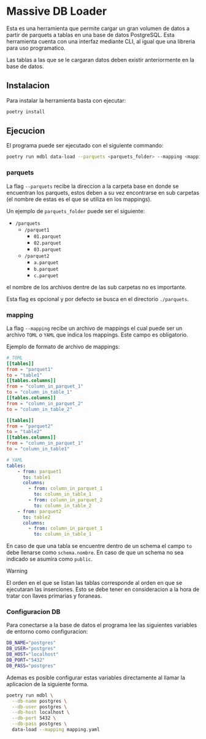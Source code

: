 # Massive DB Loader

Esta es una herramienta que permite cargar un gran volumen de datos a partir de
parquets a tablas en una base de datos PostgreSQL.
Esta herramienta cuenta con una interfaz mediante CLI, al igual que una libreria
para uso programatico.

Las tablas a las que se le cargaran datos deben existir anteriormente en la base
de datos.

## Instalacion

Para instalar la herramienta basta con ejecutar:

```bash
poetry install
```

## Ejecucion

El programa puede ser ejecutado con el siguiente commando:

```bash
poetry run mdbl data-load --parquets <parquets_folder> --mapping <mappings.toml>
```

### parquets

La flag `--parquets` recibe la direccion a la carpeta base en donde se encuentran
los parquets, estos deben a su vez encontrarse en sub carpetas (el nombre de estas
es el que se utiliza en los mappings).

Un ejemplo de `parquets_folder` puede ser el siguiente:

- `/parquets`
  - `/parquet1`
    - `01.parquet`
    - `02.parquet`
    - `03.parquet`
  - `/parquet2`
    - `a.parquet`
    - `b.parquet`
    - `c.parquet`


el nombre de los archivos dentre de las sub carpetas no es importante.

Esta flag es opcional y por defecto se busca en el directorio `./parquets`.

### mapping

La flag `--mapping` recibe un archivo de mappings el cual puede ser un archivo 
`TOML` o `YAML` que indica los mappings. Este campo es obligatorio.

Ejemplo de formato de archivo de mappings:

```TOML
# TOML
[[tables]]
from = "parquet1"
to = "table1"
[[tables.columns]]
from = "column_in_parquet_1"
to = "column_in_table_1"
[[tables.columns]]
from = "column_in_parquet_2"
to = "column_in_table_2"

[[tables]]
from = "parquet2"
to = "table2"
[[tables.columns]]
from = "column_in_parquet_1"
to = "column_in_table1"
```

```YAML
# YAML
tables:
    - from: parquet1
      to: table1
      columns:
        - from: column_in_parquet_1
          to: column_in_table_1
        - from: column_in_parquet_2
          to: column_in_table_2
    - from: parquet2
      to: table2
      columns:
        - from: column_in_parquet_1
          to: column_in_table_1
```

En caso de que una tabla se encuentre dentro de un schema el campo `to` debe
llenarse como `schema.nombre`. En caso de que un schema no sea indicado se
asumira como `public`.

> [!WARNING]
> El orden en el que se listan las tablas corresponde al orden en que se ejecutaran
> las inserciones. Esto se debe tener en consideracion a la hora de tratar con llaves
> primarias y foraneas.

### Configuracion DB

Para conectarse a la base de datos el programa lee las siguientes variables de entorno
como configuracion:

```bash
DB_NAME="postgres"
DB_USER="postgres"
DB_HOST="localhost"
DB_PORT="5432"
DB_PASS="postgres"
```

Ademas es posible configurar estas variables directamente al llamar la aplicacion
de la siguiente forma.

```bash
poetry run mdbl \
  --db-name postgres \
  --db-user postgres \
  --db-host localhost \
  --db-port 5432 \
  --db-pass postgres \
  data-load --mapping mapping.yaml
```
